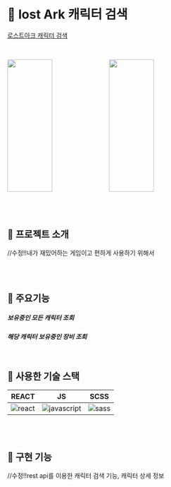# 💛 lost Ark 캐릭터 검색

[로스트아크 캐릭터 검색](https://khj0196.dothome.co.kr)

<br/>

<img src="https://user-images.githubusercontent.com/100519998/227865873-66dfd20f-2f12-4182-a03d-8bc6e6f61611.png" width ="45%" height="300px"> <img src="https://user-images.githubusercontent.com/100519998/227868077-64f0293b-43ae-4dba-b022-1c5b556c7eab.png" width ="45%" height="300px">

<br/>
<br/>


## 💙 프로젝트 소개

//수정!!내가 재밌어하는 게임이고 편하게 사용하기 위해서

<br/>
<br/>

## 🧡 주요기능 
<h5> 보유중인 모든 캐릭터 조회 
<h5> 해당 캐릭터 보유중인 장비 조회

<br/>
<br/>
<br/>

## 💚 사용한 기술 스택
| REACT | JS | SCSS |
|:---:|:---:|:---:|
| ![react](https://user-images.githubusercontent.com/100519998/227874284-72192c04-3f8b-4ae7-94d8-de30a043166a.svg)| ![javascript](https://user-images.githubusercontent.com/100519998/227874293-094f0853-e94a-4a78-8b83-8f1012f9c4e6.svg)| ![sass](https://user-images.githubusercontent.com/100519998/227877981-7552edea-b3d7-401b-9500-468e56285567.svg) |

<br/>
<br/>
 
## 💜 구현 기능

//수정!!rest api를 이용한 캐릭터 검색 기능, 캐릭터 상세 정보
